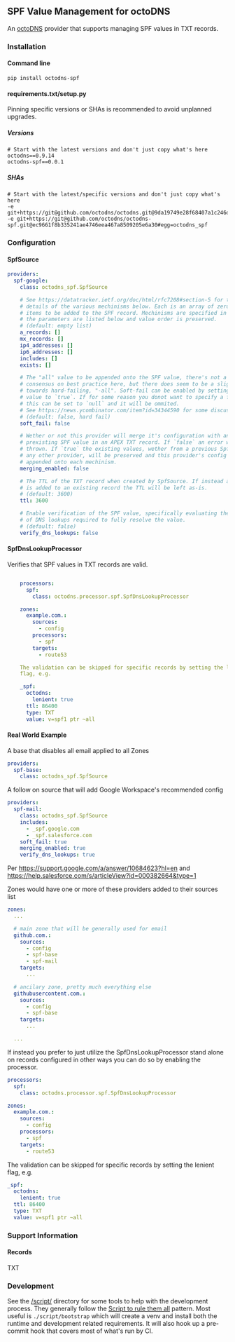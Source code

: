 ## SPF Value Management for octoDNS

An [octoDNS](https://github.com/octodns/octodns/) provider that supports managing SPF values in TXT records.

### Installation

#### Command line

```
pip install octodns-spf
```

#### requirements.txt/setup.py

Pinning specific versions or SHAs is recommended to avoid unplanned upgrades.

##### Versions

```
# Start with the latest versions and don't just copy what's here
octodns==0.9.14
octodns-spf==0.0.1
```

##### SHAs

```
# Start with the latest/specific versions and don't just copy what's here
-e git+https://git@github.com/octodns/octodns.git@9da19749e28f68407a1c246dfdf65663cdc1c422#egg=octodns
-e git+https://git@github.com/octodns/octodns-spf.git@ec9661f8b335241ae4746eea467a8509205e6a30#egg=octodns_spf
```

### Configuration

#### SpfSource

```yaml
providers:
  spf-google:
    class: octodns_spf.SpfSource

    # See https://datatracker.ietf.org/doc/html/rfc7208#section-5 for the
    # details of the various mechinisms below. Each is an array of zero or more
    # items to be added to the SPF record. Mechinisms are specified in the order
    # the parameters are listed below and value order is preserved.
    # (default: empty list)
    a_records: []
    mx_records: []
    ip4_addresses: []
    ip6_addresses: []
    includes: []
    exists: []

    # The "all" value to be appended onto the SPF value, there's not a clear
    # consensus on best practice here, but there does seem to be a slight leaning
    # towards hard-failing, "-all". Soft-fail can be enabled by setting this
    # value to `true`. If for some reason you donot want to specify a fail mode,
    # this can be set to `null` and it will be ommited.
    # See https://news.ycombinator.com/item?id=34344590 for some discussion
    # (default: false, hard fail)
    soft_fail: false

    # Wether or not this provider will merge it's configuration with any
    # prexisting SPF value in an APEX TXT record. If `false` an error will be
    # thrown. If `true` the existing values, wether from a previous SpfSource or
    # any other provider, will be preserved and this provider's config will be
    # appended onto each mechinism.
    merging_enabled: false

    # The TTL of the TXT record when created by SpfSource. If instead a value
    # is added to an existing record the TTL will be left as-is.
    # (default: 3600)
    ttl: 3600

    # Enable verification of the SPF value, specifically evaluating the number
    # of DNS lookups required to fully resolve the value.
    # (default: false)
    verify_dns_lookups: false
```

#### SpfDnsLookupProcessor

Verifies that SPF values in TXT records are valid.

```yaml

    processors:
      spf:
        class: octodns.processor.spf.SpfDnsLookupProcessor

    zones:
      example.com.:
        sources:
          - config
        processors:
          - spf
        targets:
          - route53

    The validation can be skipped for specific records by setting the lenient
    flag, e.g.

    _spf:
      octodns:
        lenient: true
      ttl: 86400
      type: TXT
      value: v=spf1 ptr ~all
```

#### Real World Example

A base that disables all email applied to all Zones

```yaml
providers:
  spf-base:
    class: octodns_spf.SpfSource
```

A follow on source that will add Google Workspace's recommended config

```yaml
providers:
  spf-mail:
    class: octodns_spf.SpfSource
    includes:
      - _spf.google.com
      - _spf.salesforce.com
    soft_fail: true
    merging_enabled: true
    verify_dns_lookups: true
```

Per https://support.google.com/a/answer/10684623?hl=en and
https://help.salesforce.com/s/articleView?id=000382664&type=1

Zones would have one or more of these providers added to their sources list

```yaml
zones:
  ...

  # main zone that will be generally used for email
  github.com.:
    sources:
      - config
      - spf-base
      - spf-mail
    targets:
      ...

  # ancilary zone, pretty much everything else
  githubusercontent.com.:
    sources:
      - config
      - spf-base
    targets:
      ...

  ...
```

If instead you prefer to just utilize the SpfDnsLookupProcessor stand alone on records configured in other ways you can do so by enabling the processor.

```yaml
processors:
  spf:
    class: octodns.processor.spf.SpfDnsLookupProcessor

zones:
  example.com.:
    sources:
      - config
    processors:
      - spf
    targets:
      - route53
```

The validation can be skipped for specific records by setting the lenient
flag, e.g.

```yaml
_spf:
  octodns:
    lenient: true
  ttl: 86400
  type: TXT
  value: v=spf1 ptr ~all
```

### Support Information

#### Records

TXT

### Development

See the [/script/](/script/) directory for some tools to help with the development process. They generally follow the [Script to rule them all](https://github.com/github/scripts-to-rule-them-all) pattern. Most useful is `./script/bootstrap` which will create a venv and install both the runtime and development related requirements. It will also hook up a pre-commit hook that covers most of what's run by CI.

